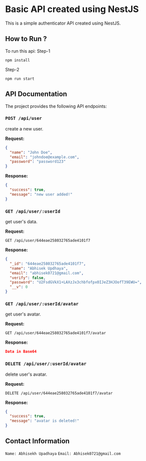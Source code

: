 # Basic API created using NestJS

This is a simple authenticator API created using NestJS.

## How to Run ?

To run this api:
Step-1
```
npm install
```
Step-2
```
npm run start
```

## API Documentation

The project provides the following API endpoints:

### `POST /api/user`

create a new user.

**Request:**

```json
{
  "name": "John Doe",
  "email": "johndoe@example.com",
  "password": "password123"
}
```

**Response:**
```json
{
  "success": true,
  "message": "new user added!"
}
```

### `GET /api/user/:userId`

get user's data.

**Request:**

`GET /api/user/644eae258032765ade4101f7`

**Response:**
```json
{
  "_id": "644eae258032765ade4101f7",
  "name": "Abhisek Updhaya",
  "email": "abhisek0721@gmail.com",
  "verify": false,
  "password": "U2FsdGVkX1+LAXzJx3chbfofpx0IJeZ3HJOofT39EWU=",
  "__v": 0
}
```

### `GET /api/user/:userId/avatar`

get user's avatar.

**Request:**

`GET /api/user/644eae258032765ade4101f7/avatar`

**Response:**
```json
Data in Base64
```

### `DELETE /api/user/:userId/avatar`

delete user's avatar.

**Request:**

`DELETE /api/user/644eae258032765ade4101f7/avatar`

**Response:**
```json
{
  "success": true,
  "message": "avatar is deleted!"
}
```

## Contact Information

`Name: Abhisekh Upadhaya`
`Email: Abhisek0721@gmail.com`
